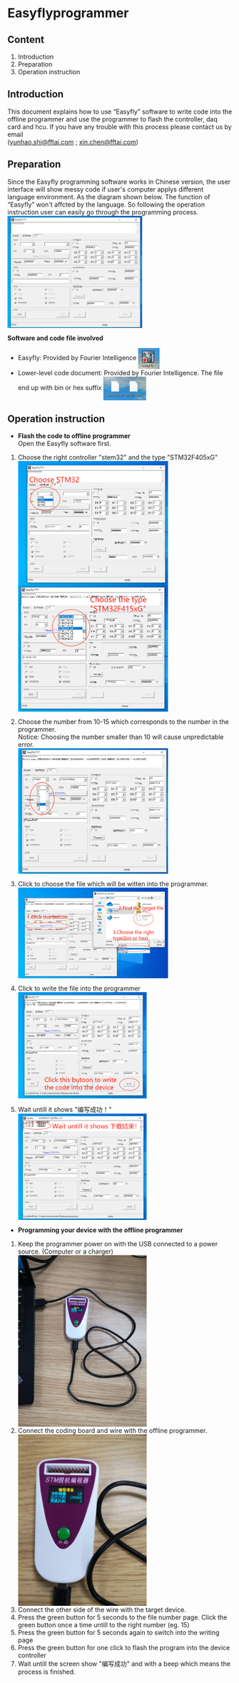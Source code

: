 # Easyflyprogrammer

## Content
1. Introduction
2. Preparation
3. Operation instruction

## Introduction 

This document explains how to use “Easyfly” software to write code into the offline programmer and use the programmer to flash the controller, daq card and hcu. If you have any trouble with this process please contact us by email   
(yunhao.shi@fftai.com ;  xin.chen@fftai.com) 

## Preparation

Since the Easyfly programming software works in Chinese version, the user interface will show messy code if user's computer applys different language environment. As the diagram shown below. The function of “Easyfly” won't affcted by the language. So following the operation instruction user can easily go through the programming process.  
<img src="https://github.com/StevenShiyunhao/images-/blob/master/1.png" width = "60%" height = "60%" div align =center >  

**Software and code file involved**

- Easyfly: Provided by Fourier Intelligence <img src="https://github.com/StevenShiyunhao/images-/blob/master/01.png" width = "10%" height = "10%" div align =center >
- Lower-level code document: Provided by Fourier Intelligence. The file end up with bin or hex suffix <img src="https://github.com/StevenShiyunhao/images-/blob/master/02.png" width = "20%" height = "20%" div align =center >

## Operation instruction
-  **Flash the code to offline programmer**    
   Open the Easyfly software first.  
 
   
1) Choose the right controller "stem32" and the type "STM32F405xG"  
   <img src="https://github.com/StevenShiyunhao/images-/blob/master/2.png" width = "70%" height = "70%" div align =center >  
   <img src="https://github.com/StevenShiyunhao/images-/blob/master/3.png" width = "70%" height = "70%" div align =center >
   
2) Choose the number from 10-15 which corresponds to the number in the programmer.   
   Notice: Choosing the number smaller than 10 will cause unpredictable error.  
    <img src="https://github.com/StevenShiyunhao/images-/blob/master/4.png" width = "70%" height = "70%" div align =center >
3) Click to choose the file which will be witten into the programmer.  
   <img src="https://github.com/StevenShiyunhao/images-/blob/master/5.png" width = "70%" height = "70%" div align =center >
4) Click to write the file into the programmer  
   <img src="https://github.com/StevenShiyunhao/images-/blob/master/6.png" width = "60%" height = "60%" div align =center >
5) Wait untill it shows "编写成功！"  
   <img src="https://github.com/StevenShiyunhao/images-/blob/master/7.png" width = "60%" height = "60%" div align =center >

- **Programming your device with the offline programmer**

1. Keep the programmer power on with the USB connected to a power source. (Computer or a charger)
   <img src="https://github.com/StevenShiyunhao/images-/blob/master/8.jpg" width = "60%" height = "60%" div align =center >
2. Connect the coding board and wire with the offline programmer.
   <img src="https://github.com/StevenShiyunhao/images-/blob/master/9.jpg" width = "60%" height = "60%" div align =center >
3. Connect the other side of the wire with the target device.
4. Press the green button for 5 seconds to the file number page. Click the green button once a time untill to the right number (eg. 15)  
5. Press the green button for 5 seconds again to switch into the writing page
6. Press the green button for one click to flash the program into the device controller
7. Wait untill the screen show "编写成功" and with a beep which means the process is finished.


